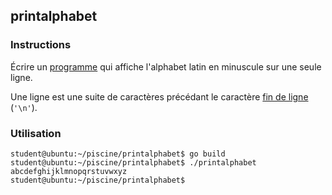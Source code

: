 ## printalphabet

### Instructions

Écrire un [programme](TODO-LINK) qui affiche l'alphabet latin en minuscule sur une seule ligne.

Une ligne est une suite de caractères précédant le caractère [fin de ligne](https://en.wikipedia.org/wiki/Newline) (`'\n'`).

### Utilisation

```console
student@ubuntu:~/piscine/printalphabet$ go build
student@ubuntu:~/piscine/printalphabet$ ./printalphabet
abcdefghijklmnopqrstuvwxyz
student@ubuntu:~/piscine/printalphabet$
```
